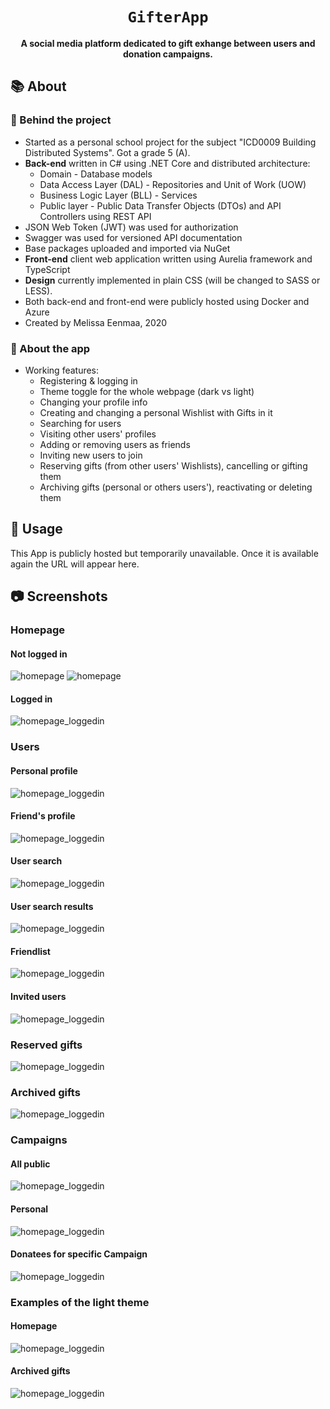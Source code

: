 <div align="center">
  <h1><code>GifterApp</code></h1>

  <strong>A social media platform dedicated to gift exhange between users and donation campaigns.</strong>
</div>

## 📚 About

### 🔧 Behind the project
* Started as a personal school project for the subject "ICD0009 Building Distributed Systems". Got a grade 5 (A).
* <strong>Back-end</strong> written in C# using .NET Core and distributed architecture:
  * Domain - Database models
  * Data Access Layer (DAL) - Repositories and Unit of Work (UOW)
  * Business Logic Layer (BLL) - Services
  * Public layer - Public Data Transfer Objects (DTOs) and API Controllers using REST API
* JSON Web Token (JWT) was used for authorization
* Swagger was used for versioned API documentation
* Base packages uploaded and imported via NuGet
* <strong>Front-end</strong> client web application written using Aurelia framework and TypeScript
* <strong>Design</strong> currently implemented in plain CSS (will be changed to SASS or LESS).
* Both back-end and front-end were publicly hosted using Docker and Azure
* Created by Melissa Eenmaa, 2020

### 🏁 About the app
* Working features:
  * Registering & logging in
  * Theme toggle for the whole webpage (dark vs light)
  * Changing your profile info
  * Creating and changing a personal Wishlist with Gifts in it
  * Searching for users
  * Visiting other users' profiles
  * Adding or removing users as friends
  * Inviting new users to join
  * Reserving gifts (from other users' Wishlists), cancelling or gifting them
  * Archiving gifts (personal or others users'), reactivating or deleting them

## 🚴 Usage

This App is publicly hosted but temporarily unavailable. 
Once it is available again the URL will appear here.

## :camera: Screenshots

### Homepage
#### Not logged in
![homepage](Documents/screenshots/homepage.png)
![homepage](Documents/screenshots/login.png)
#### Logged in
![homepage_loggedin](Documents/screenshots/homepage_loggedin.png)

### Users
#### Personal profile
![homepage_loggedin](Documents/screenshots/profile_personal.png)
#### Friend's profile
![homepage_loggedin](Documents/screenshots/profile_friend.png)
#### User search
![homepage_loggedin](Documents/screenshots/search.png)
#### User search results
![homepage_loggedin](Documents/screenshots/search_results.png)
#### Friendlist
![homepage_loggedin](Documents/screenshots/friendlist.png)
#### Invited users
![homepage_loggedin](Documents/screenshots/invited_users.png)

### Reserved gifts
![homepage_loggedin](Documents/screenshots/gifts_reserved.png)
### Archived gifts
![homepage_loggedin](Documents/screenshots/gifts_archived.png)

### Campaigns
#### All public
![homepage_loggedin](Documents/screenshots/campaigns.png)
#### Personal
![homepage_loggedin](Documents/screenshots/campaigns_personal.png)
#### Donatees for specific Campaign
![homepage_loggedin](Documents/screenshots/campaign_donatees.png)

### Examples of the light theme
#### Homepage
![homepage_loggedin](Documents/screenshots/lighttheme_homepage.png)
#### Archived gifts
![homepage_loggedin](Documents/screenshots/lighttheme_gifts_archived.png)


